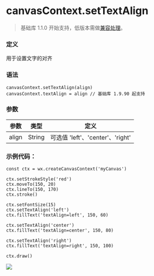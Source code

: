 <!-- https://developers.weixin.qq.com/miniprogram/dev/api/canvas/set-text-align.html -->

canvasContext.setTextAlign
==========================

> 基础库 1.1.0 开始支持，低版本需做[兼容处理](https://developers.weixin.qq.com/miniprogram/dev/framework/compatibility.html)。

### 定义

用于设置文字的对齐

### 语法

    canvasContext.setTextAlign(align)
    canvasContext.textAlign = align // 基础库 1.9.90 起支持
    

### 参数

  参数    |  类型     |  定义                          
----------|-----------|--------------------------------
  align   |  String   |可选值 'left'、'center'、'right'

### 示例代码：

    const ctx = wx.createCanvasContext('myCanvas')
    
    ctx.setStrokeStyle('red')
    ctx.moveTo(150, 20)
    ctx.lineTo(150, 170)
    ctx.stroke()
    
    ctx.setFontSize(15)
    ctx.setTextAlign('left')
    ctx.fillText('textAlign=left', 150, 60)
    
    ctx.setTextAlign('center')
    ctx.fillText('textAlign=center', 150, 80)
    
    ctx.setTextAlign('right')
    ctx.fillText('textAlign=right', 150, 100)
    
    ctx.draw()
    

![](https://developers.weixin.qq.com/miniprogram/dev/image/canvas/set-text-align.png)
